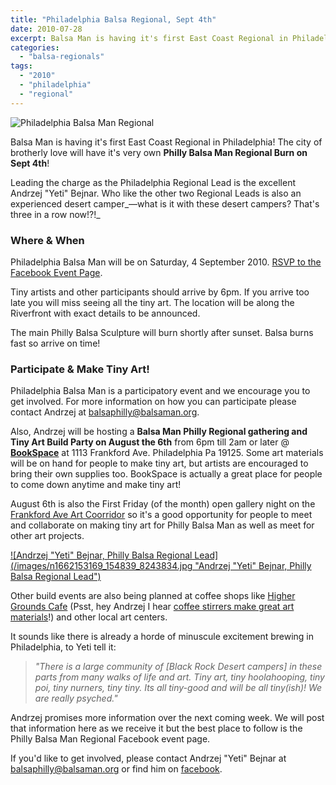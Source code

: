 ```yaml
---
title: "Philadelphia Balsa Regional, Sept 4th"
date: 2010-07-28
excerpt: Balsa Man is having it's first East Coast Regional in Philadelphia! The city of brotherly love will have it's very own **Philly Balsa Man Regional Burn on Sept 4th**!
categories: 
  - "balsa-regionals"
tags: 
  - "2010"
  - "philadelphia"
  - "regional"
---
```


![Philadelphia Balsa Man Regional](/images/philadelphia-balsa-man-logo.png "Philadelphia Balsa Man Regional")

Balsa Man is having it's first East Coast Regional in Philadelphia! The city of brotherly love will have it's very own **Philly Balsa Man Regional Burn on Sept 4th**!

Leading the charge as the Philadelphia Regional Lead is the excellent Andrzej "Yeti" Bejnar. Who like the other two Regional Leads is also an experienced desert camper_—what is it with these desert campers? That's three in a row now!?!_

### Where & When

Philadelphia Balsa Man will be on Saturday, 4 September 2010. [RSVP to the Facebook Event Page](http://www.facebook.com/event.php?eid=138641836166873).

Tiny artists and other participants should arrive by 6pm. If you arrive too late you will miss seeing all the tiny art. The location will be along the Riverfront with exact details to be announced.

The main Philly Balsa Sculpture will burn shortly after sunset. Balsa burns fast so arrive on time!

### Participate & Make Tiny Art!

Philadelphia Balsa Man is a participatory event and we encourage you to get involved. For more information on how you can participate please contact Andrzej at [balsaphilly@balsaman.org](balsaphilly@balsaman.org).

Also, Andrzej will be hosting a **Balsa Man Philly Regional gathering and Tiny Art Build Party on August the 6th** from 6pm till 2am or later @ [**BookSpace**](http://phillybookspace.blogspot.com/) at 1113 Frankford Ave. Philadelphia Pa 19125. Some art materials will be on hand for people to make tiny art, but artists are encouraged to bring their own supplies too. BookSpace is actually a great place for people to come down anytime and make tiny art!

August 6th is also the First Friday (of the month) open gallery night on the [Frankford Ave Art Coorridor](http://frankfordavearts.org/) so it's a good opportunity for people to meet and collaborate on making tiny art for Philly Balsa Man as well as meet for other art projects.

[![Andrzej "Yeti" Bejnar, Philly Balsa Regional Lead](/images/n1662153169_154839_8243834.jpg "Andrzej "Yeti" Bejnar, Philly Balsa Regional Lead")](http://www.facebook.com/profile.php?id=1662153169)

Other build events are also being planned at coffee shops like [Higher Grounds Cafe](http://www.highergroundscafe.com/) (Psst, hey Andrzej I hear [coffee stirrers make great art materials](http://www.flickr.com/photos/mikest/3901010095/in/pool-1215242@N23/)!) and other local art centers.

It sounds like there is already a horde of minuscule excitement brewing in Philadelphia, to Yeti tell it:

> _"There is a large community of \[Black Rock Desert campers\] in these parts from many walks of life and art. Tiny art, tiny hoolahooping, tiny poi, tiny nurners, tiny tiny. Its all tiny-good and will be all tiny(ish)! We are really psyched."_

Andrzej promises more information over the next coming week. We will post that information here as we receive it but the best place to follow is the Philly Balsa Man Regional Facebook event page.

If you'd like to get involved, please contact Andrzej "Yeti" Bejnar at [balsaphilly@balsaman.org](mailto:balsaphilly@balsaman.org) or find him on [facebook](http://www.facebook.com/profile.php?id=1662153169 "Andrzej Bejnar").
